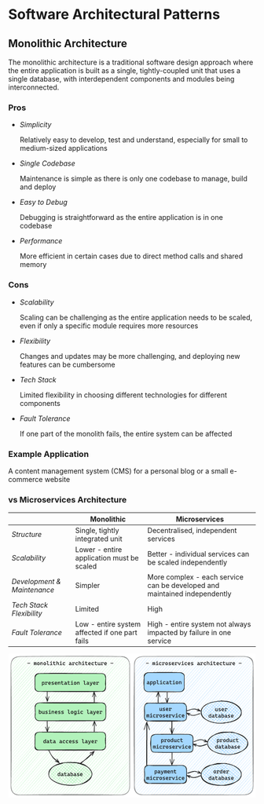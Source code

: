 # Software Architectural Patterns
## Monolithic Architecture

The monolithic architecture is a traditional software design approach where the entire application is built as a single, tightly-coupled unit that uses a single database, with interdependent components and modules being interconnected.

### Pros

- *Simplicity*

  Relatively easy to develop, test and understand, especially for small to medium-sized applications
- *Single Codebase*

  Maintenance is simple as there is only one codebase to manage, build and deploy
- *Easy to Debug*

  Debugging is straightforward as the entire application is in one codebase
- *Performance*

  More efficient in certain cases due to direct method calls and shared memory

### Cons

- *Scalability* 

  Scaling can be challenging as the entire application needs to be scaled, even if only a specific module requires more resources
- *Flexibility* 

  Changes and updates may be more challenging, and deploying new features can be cumbersome
- *Tech Stack*

  Limited flexibility in choosing different technologies for different components
- *Fault Tolerance*

  If one part of the monolith fails, the entire system can be affected

### Example Application
A content management system (CMS) for a personal blog or a small e-commerce website

### vs Microservices Architecture

| | Monolithic | Microservices |
|-----|------|-------|
| *Structure* | Single, tightly integrated unit | Decentralised, independent services |
| *Scalability* | Lower - entire application must be scaled | Better - individual services can be scaled independently |
| *Development & Maintenance* | Simpler | More complex - each service can be developed and maintained independently |
| *Tech Stack Flexibility* | Limited | High |
| *Fault Tolerance* | Low - entire system affected if one part fails | High - entire system not always impacted by failure in one service |

![Diagram illustrating the differences between the monolithic and microservices architectural patterns](./software_architecture_diagram.png)
